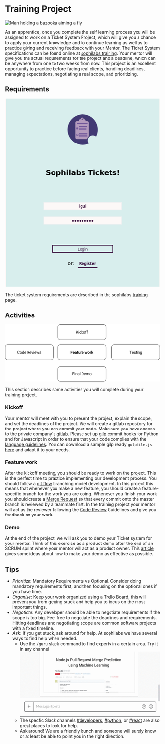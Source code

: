# Training Project

![Man holding a bazooka aiming a fly](https://d2wlcd8my7k9h4.cloudfront.net/static/figures/technology.jpg)

As an apprentice, once you complete the self learning process you will be assigned to work on a
Ticket System Project, which will give you a chance to apply your current knowledge and to continue learning
as well as to practice giving and receiving feedback with your Mentor. The Ticket System
specifications can be found online at [sophilabs training](https://github.com/sophilabs/training).
Your mentor will give you the actual requirements for the project and a deadline, which can be
anywhere from one to two weeks from now. This project is an excellent opportunity to practice before
facing real clients, handling deadlines, managing expectations, negotiating a real scope, and prioritizing.

## Requirements

![Ticket system screenshots](./tickets.png)

The ticket system requirements are described in the sophilabs [training](https://github.com/sophilabs/training)
page.

## Activities

![Process](./process.png)

This section describes some activities you will complete during your training project.

### Kickoff

Your mentor will meet with you to present the project, explain the scope, and set the deadlines of the
project. We will create a gitlab repository for the project where you can commit your code. Make sure
you have access to the private company's [gitlab](https://git.sophilabs.io/). Please set up [gilp](https://sophilabs.co/blog/gulp-and-commit-hooks-gilp)
commit hooks for Python and for Javascript in order to ensure that your code complies with the
[language guidelines](../programming/README.md). You can download a sample gilp ready `gulpfile.js`
[here](https://github.com/sophilabs/gilp/blob/master/examples/full.js) and adapt it to your needs.

### Feature work

After the kickoff meeting, you should be ready to work on the project. This is the perfect time to
practice implementing our development process. You should follow a [git flow](http://nvie.com/posts/a-successful-git-branching-model/)
branching model development. In this project this means that whenever you make a new feature, you
should create a feature-specific branch for the work you are doing. Whenever you finish your work
you should create a [Merge Request](https://docs.gitlab.com/ee/gitlab-basics/add-merge-request.html)
so that every commit onto the master branch is reviewed by a teammate first. In the training project
your mentor will act as the reviewer following the [Code Review](https://sophilabs.co/playbook/#code-reviews)
Guidelines and give you feedback on your work.

### Demo

At the end of the project, we will ask you to demo your Ticket system for your mentor. Think of this
exercise as a product demo after the end of an SCRUM sprint where your mentor will act as a product owner.
This [article](https://www.atlantbh.com/blog/4-steps-successful-product-demo/) gives some ideas about
how to make your demo as effective as possible.

## Tips

-   _Prioritize_: Mandatory Requirements vs Optional. Consider doing mandatory requirements first,
    and then focusing on the optional ones if you have time.
-   _Organize_: Keep your work organized using a Trello Board, this will prevent you from getting stuck
    and help you to focus on the most important things.
-   _Negotiate_: Any developer should be able to negotiate requirements if the scope is too big. Feel
    free to negotiate the deadlines and requirements. Hitting deadlines and negotiating scope are common
    software projects with a fixed timeline.
-   _Ask_: If you get stuck, ask around for help. At sophilabs we have several ways to find help
        when needed.
    -   Use the `/guru` slack command to find experts in a certain area. Try it in any channel
        ![Animation showing how to type a /guru query](./guru.gif)
    -   The specfic Slack channels [#developers](https://sophilabs.slack.com/messages/developers),
        [#python](https://sophilabs.slack.com/messages/python), or
        [#react](https://sophilabs.slack.com/messages/react) are also great places to look for help.
    -   Ask around! We are a friendly bunch and someone will surely know or at
        least be able to point you in the right direction.
